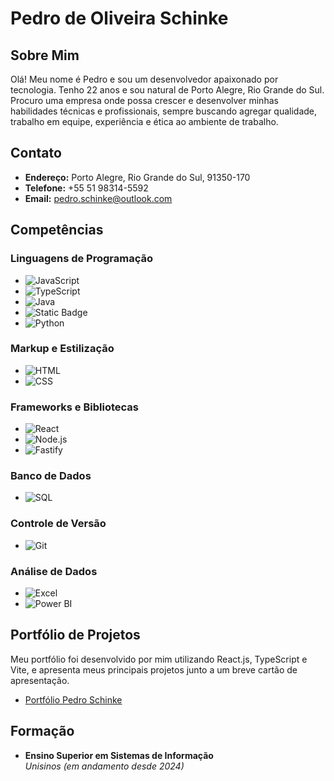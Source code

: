 # Pedro de Oliveira Schinke

## Sobre Mim

Olá! Meu nome é Pedro e sou um desenvolvedor apaixonado por tecnologia. Tenho 22 anos e sou natural de Porto Alegre, Rio Grande do Sul. Procuro uma empresa onde possa crescer e desenvolver minhas habilidades técnicas e profissionais, sempre buscando agregar qualidade, trabalho em equipe, experiência e ética ao ambiente de trabalho.

## Contato

- **Endereço:** Porto Alegre, Rio Grande do Sul, 91350-170
- **Telefone:** +55 51 98314-5592
- **Email:** [pedro.schinke@outlook.com](mailto:pedro.schinke@outlook.com)

## Competências

### Linguagens de Programação

- ![JavaScript](https://img.shields.io/badge/-JavaScript-F7DF1E?style=flat-square&logo=javascript&logoColor=black)
- ![TypeScript](https://img.shields.io/badge/-TypeScript-3178C6?style=flat-square&logo=typescript&logoColor=white)
- ![Java](https://img.shields.io/badge/-Java-007396?style=flat-square&logo=java&logoColor=white)
- ![Static Badge](https://img.shields.io/badge/PHP?style=flat-square&logo=php&logoColor=white&color=purple)
- ![Python](https://img.shields.io/badge/-Python-3776AB?style=flat-square&logo=python&logoColor=white)

### Markup e Estilização

- ![HTML](https://img.shields.io/badge/-HTML-E34F26?style=flat-square&logo=html5&logoColor=white)
- ![CSS](https://img.shields.io/badge/-CSS-1572B6?style=flat-square&logo=css3&logoColor=white)

### Frameworks e Bibliotecas

- ![React](https://img.shields.io/badge/-React-61DAFB?style=flat-square&logo=react&logoColor=black)
- ![Node.js](https://img.shields.io/badge/-Node.js-339933?style=flat-square&logo=node.js&logoColor=white)
- ![Fastify](https://img.shields.io/badge/-Fastify-000000?style=flat-square&logo=fastify&logoColor=white)

### Banco de Dados

- ![SQL](https://img.shields.io/badge/-SQL-4479A1?style=flat-square&logo=postgresql&logoColor=white)

### Controle de Versão

- ![Git](https://img.shields.io/badge/-Git-F05032?style=flat-square&logo=git&logoColor=white)

### Análise de Dados

- ![Excel](https://img.shields.io/badge/-Excel-217346?style=flat-square&logo=microsoft-excel&logoColor=white)
- ![Power BI](https://img.shields.io/badge/-Power%20BI-F2C811?style=flat-square&logo=power-bi&logoColor=black)

## Portfólio de Projetos

Meu portfólio foi desenvolvido por mim utilizando React.js, TypeScript e Vite, e apresenta meus principais projetos junto a um breve cartão de apresentação.

- [Portfólio Pedro Schinke](http://portfolio-pedro-schinke.s3-website-us-east-1.amazonaws.com/)

## Formação

- **Ensino Superior em Sistemas de Informação**  
  _Unisinos (em andamento desde 2024)_
